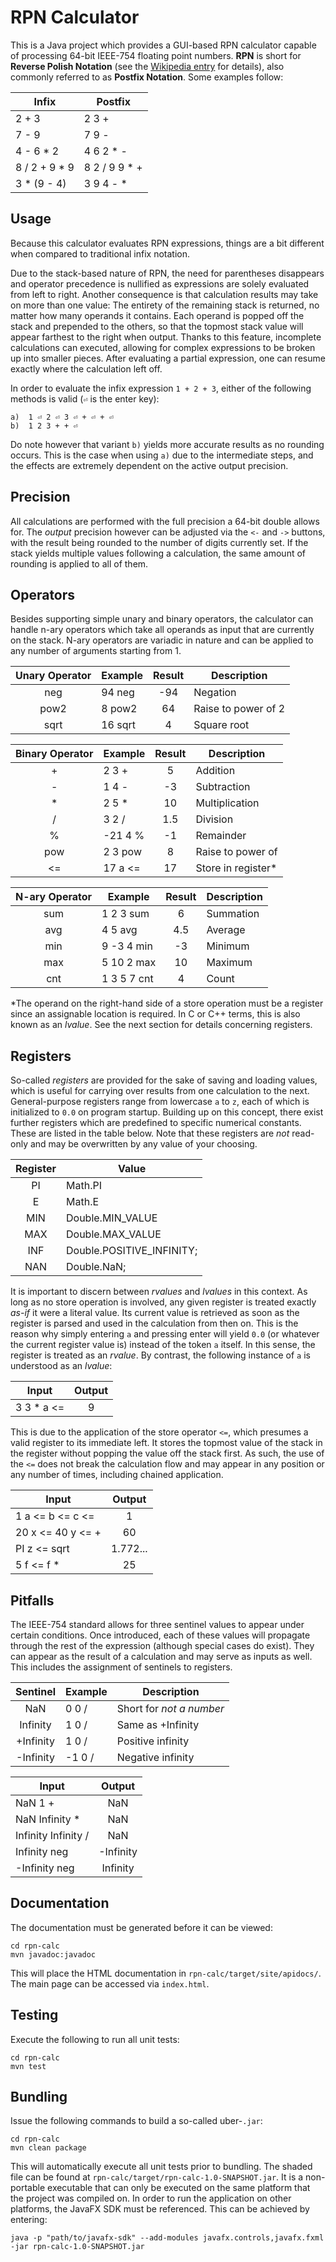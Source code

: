 # RPN Calculator
This is a Java project which provides a GUI-based RPN calculator
capable of processing 64-bit IEEE-754 floating point numbers.
**RPN** is short for **Reverse Polish Notation** (see the 
[Wikipedia entry](https://en.wikipedia.org/wiki/Reverse_Polish_notation)
for details), also commonly referred to as **Postfix Notation**.
Some examples follow:

Infix | Postfix
----- | -------
2 + 3 | 2 3 +
7 - 9 | 7 9 -
4 - 6 * 2 | 4 6 2 * -
8 / 2 + 9 * 9 | 8 2 / 9 9 * +
3 * (9 - 4) | 3 9 4 - *

## Usage
Because this calculator evaluates RPN expressions, things are
a bit different when compared to traditional infix notation.

Due to the stack-based nature of RPN, the need for parentheses
disappears and operator precedence is nullified as expressions
are solely evaluated from left to right.
Another consequence is that calculation results may take on
more than one value: The entirety of the remaining stack is returned,
no matter how many operands it contains. Each operand is popped off
the stack and prepended to the others, so that the topmost stack value
will appear farthest to the right when output. 
Thanks to this feature, incomplete calculations can executed, 
allowing for complex expressions to be broken up into smaller pieces.
After evaluating a partial expression, one can resume exactly where
the calculation left off.

In order to evaluate the infix expression `1 + 2 + 3`, either of the 
following methods is valid (`⏎` is the enter key): 
```
a)  1 ⏎ 2 ⏎ 3 ⏎ + ⏎ + ⏎
b)  1 2 3 + + ⏎
```
Do note however that variant `b)` yields more accurate results
as no rounding occurs. This is the case when using `a)` due to
the intermediate steps, and the effects are extremely dependent 
on the active output precision.

## Precision
All calculations are performed with the full precision a 64-bit double allows for.
The *output* precision however can be adjusted via the `<-` and `->` buttons,
with the result being rounded to the number of digits currently set.
If the stack yields multiple values following a calculation,
the same amount of rounding is applied to all of them.

## Operators
Besides supporting simple unary and binary operators,
the calculator can handle n-ary operators which take
all operands as input that are currently on the stack.
N-ary operators are variadic in nature and can be
applied to any number of arguments starting from 1.

Unary Operator | Example | Result | Description
:-------------:| ------- |:------:| -----------
neg  | 94 neg  | -94 | Negation
pow2 | 8 pow2  |  64 | Raise to power of 2
sqrt | 16 sqrt |   4 | Square root

Binary Operator | Example | Result | Description
:--------------:| ------- |:------:| -----------
\+  | 2 3 +   |  5   | Addition
\-  | 1 4 -   | -3   | Subtraction
\*  | 2 5 \*  | 10   | Multiplication
/   | 3 2 /   |  1.5 | Division
%   | -21 4 % | -1   | Remainder
pow | 2 3 pow |  8   | Raise to power of
<=  | 17 a <= | 17   | Store in register\*

N-ary Operator | Example | Result | Description
:-------------:| ------- |:------:| -----------
sum | 1 2 3 sum   |  6   | Summation     
avg | 4 5 avg     |  4.5 | Average
min | 9 -3 4 min  | -3   | Minimum
max | 5 10 2 max  | 10   | Maximum
cnt | 1 3 5 7 cnt |  4   | Count

\*The operand on the right-hand side of a store operation
must be a register since an assignable location is required.
In C or C++ terms, this is also known as an *lvalue*.
See the next section for details concerning registers.

## Registers
So-called *registers* are provided for the sake of saving and loading values,
which is useful for carrying over results from one calculation to the next.
General-purpose registers range from lowercase `a` to `z`, each of which is
initialized to `0.0` on program startup.
Building up on this concept, there exist further registers which are
predefined to specific numerical constants. These are listed in the table below.
Note that these registers are *not* read-only and may be overwritten by any
value of your choosing.

Register | Value
:-------:| -----
PI  | Math.PI
E   | Math.E
MIN | Double.MIN_VALUE
MAX | Double.MAX_VALUE
INF | Double.POSITIVE_INFINITY;
NAN | Double.NaN;

It is important to discern between *rvalues* and *lvalues* in this context.
As long as no store operation is involved, any given register is treated
exactly *as-if* it were a literal value. Its current value is retrieved
as soon as the register is parsed and used in the calculation from then on.
This is the reason why simply entering `a` and pressing enter will yield `0.0`
(or whatever the current register value is) instead of the token `a` itself.
In this sense, the register is treated as an *rvalue*.
By contrast, the following instance of `a` is understood as an *lvalue*:

Input | Output
----- | :----:
3 3 * a <= | 9

This is due to the application of the store operator `<=`, which presumes
a valid register to its immediate left. It stores the topmost value of
the stack in the register without popping the value off the stack first.
As such, the use of the `<=` does not break the calculation flow and may
appear in any position or any number of times, including chained application.

Input | Output
----- | :----:
1 a <= b <= c <= | 1
20 x <= 40 y <= + | 60
PI z <= sqrt | 1.772...
5 f <= f * | 25 

## Pitfalls
The IEEE-754 standard allows for three sentinel values to appear under
certain conditions. Once introduced, each of these values will propagate
through the rest of the expression (although special cases do exist).
They can appear as the result of a calculation and may serve as inputs as well.
This includes the assignment of sentinels to registers. 

Sentinel | Example | Description 
:-------:| --------| ------------
NaN       | 0 0 /  | Short for *not a number*
Infinity  | 1 0 /  | Same as +Infinity
+Infinity | 1 0 /  | Positive infinity
-Infinity | -1 0 / | Negative infinity 

Input | Output
----- | :----:
NaN 1 + | NaN
NaN Infinity * | NaN
Infinity Infinity / | NaN
Infinity neg  | -Infinity
-Infinity neg | Infinity

## Documentation
The documentation must be generated before it can be viewed:
```shell
cd rpn-calc
mvn javadoc:javadoc
```
This will place the HTML documentation in `rpn-calc/target/site/apidocs/`.
The main page can be accessed via `index.html`.

## Testing
Execute the following to run all unit tests:
```shell
cd rpn-calc
mvn test
```

## Bundling
Issue the following commands to build a so-called uber-`.jar`:
```shell
cd rpn-calc
mvn clean package
```
This will automatically execute all unit tests prior to bundling.
The shaded file can be found at `rpn-calc/target/rpn-calc-1.0-SNAPSHOT.jar`.
It is a non-portable executable that can only be executed on the same platform
that the project was compiled on. In order to run the application on other
platforms, the JavaFX SDK must be referenced. This can be achieved by entering:
```batch
java -p "path/to/javafx-sdk" --add-modules javafx.controls,javafx.fxml -jar rpn-calc-1.0-SNAPSHOT.jar
```